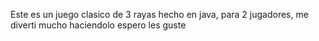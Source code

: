 Este es un juego clasico de 3 rayas hecho en java, para 2 jugadores, me diverti mucho haciendolo espero les guste

